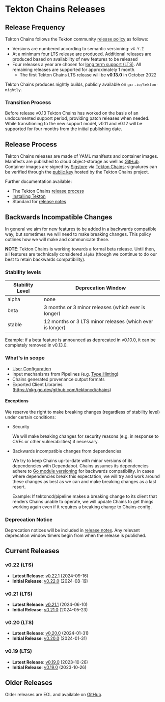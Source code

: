 # Tekton Chains Releases

## Release Frequency

Tekton Chains follows the Tekton community [release policy][release-policy] as
follows:

- Versions are numbered according to semantic versioning: `vX.Y.Z`
- At a minimum four LTS release are produced. Additional releases are produced
  based on availability of new features to be released
- Four releases a year are chosen for
  [long term support (LTS)](https://github.com/tektoncd/community/blob/main/releases.md#support-policy).
  All remaining releases are supported for approximately 1 month.
  - The first Tekton Chains LTS release will be **v0.13.0** in October 2022

Tekton Chains produces nightly builds, publicly available on
`gcr.io/tekton-nightly`.

### Transition Process

Before release v0.13 Tekton Chains has worked on the basis of an undocumented
support period, providing patch releases when needed. While transitioning to the
new support model, v0.11 and v0.12 will be supported for four months from the
initial publishing date.

## Release Process

Tekton Chains releases are made of YAML manifests and container images.
Manifests are published to cloud object-storage as well as
[GitHub][tekton-chains-releases]. Container images are signed by
[Sigstore][sigstore] via [Tekton Chains][tekton-chains]; signatures can be
verified through the [public key][chains-public-key] hosted by the Tekton Chains
project.

Further documentation available:

- The Tekton Chains [release process][tekton-releases-docs]
- [Installing Tekton][tekton-installation]
- Standard for [release notes][release-notes-standards]

## Backwards Incompatible Changes

In general we aim for new features to be added in a backwards compatible way,
but sometimes we will need to make breaking changes. This policy outlines how we
will make and communicate these.

**NOTE**: Tekton Chains is working towards a formal beta release. Until then,
all features are technically considered `alpha` (though we continue to do our
best to retain backwards compatibility).

### Stability levels

| Stability Level | Deprecation Window                                       |
| --------------- | -------------------------------------------------------- |
| alpha           | none                                                     |
| beta            | 3 months or 3 minor releases (which ever is longer)      |
| stable          | 12 months or 3 LTS minor releases (which ever is longer) |

Example: if a beta feature is announced as deprecated in v0.10.0, it can be
completely removed in v0.13.0.

### What's in scope

- [User Configuration](docs/config.md)
- Input mechanisms from Pipelines (e.g.
  [Type Hinting](https://github.com/tektoncd/chains/blob/main/docs/config.md#chains-type-hinting))
- Chains generated provenance output formats
- Exported Client Libraries (https://pkg.go.dev/github.com/tektoncd/chains)

<!-- TODO(wlynch): if/when config type aliases are a thing, document policy around how these can change -->

#### Exceptions

We reserve the right to make breaking changes (regardless of stability level)
under certain conditions:

- Security

  We will make breaking changes for security reasons (e.g. in response to CVEs
  or other vulnerabilities) if necessary.

- Backwards incompatible changes from dependencies

  We try to keep Chains up-to-date with minor versions of its dependencies with
  Dependabot. Chains assumes its dependencies adhere to
  [Go module versioning](https://go.dev/doc/modules/developing#versioning) for
  backwards compatibility. In cases where dependencies break this expectation,
  we will try and work around these changes as best as we can and make breaking
  changes as a last resort.

  Example: If tektoncd/pipeline makes a breaking change to its client that
  renders Chains unable to operate, we will update Chains to get things working
  again even if it requires a breaking change to Chains config.

### Deprecation Notice

Deprecation notices will be included in
[release notes](https://github.com/tektoncd/chains/releases). Any relevant
deprecation window timers begin from when the release is published.

## Current Releases

### v0.22 (LTS)
- **Latest Release**: [v0.22.1][v0-22-1] (2024-09-16)
- **Initial Release**: [v0.22.0][v0-22-0] (2024-08-19)

[v0-22-0]: https://github.com/tektoncd/chains/releases/tag/v0.22.0
[v0-22-1]: https://github.com/tektoncd/chains/releases/tag/v0.22.1

### v0.21 (LTS)
- **Latest Release**: [v0.21.1][v0-21-1] (2024-06-10)
- **Initial Release**: [v0.21.0][v0-21-0] (2024-05-23)

[v0-21-0]: https://github.com/tektoncd/chains/releases/tag/v0.21.0
[v0-21-1]: https://github.com/tektoncd/chains/releases/tag/v0.21.1

### v0.20 (LTS)

- **Latest Release**: [v0.20.0][v0-20-0] (2024-01-31)
- **Initial Release**: [v0.20.0][v0-20-0] (2024-01-31)

[v0-20-0]: https://github.com/tektoncd/chains/releases/tag/v0.20.0

### v0.19 (LTS)

- **Latest Release**: [v0.19.0][v0-19-0] (2023-10-26)
- **Initial Release**: [v0.19.0][v0-19-0] (2023-10-26)

[v0-19-0]: https://github.com/tektoncd/chains/releases/tag/v0.19.0

## Older Releases

Older releases are EOL and available on [GitHub][tekton-chains-releases].

[release-policy]: https://github.com/tektoncd/community/blob/main/releases.md
[sigstore]: https://sigstore.dev
[tekton-chains]: https://github.com/tektoncd/chains
[tekton-chains-releases]: https://github.com/tektoncd/chains/releases
[chains-public-key]: https://github.com/tektoncd/chains/blob/main/tekton.pub
[tekton-releases-docs]: release/README.md
[tekton-installation]: README.md#installation
[release-notes-standards]:
  https://github.com/tektoncd/community/blob/main/standards.md#release-notes
